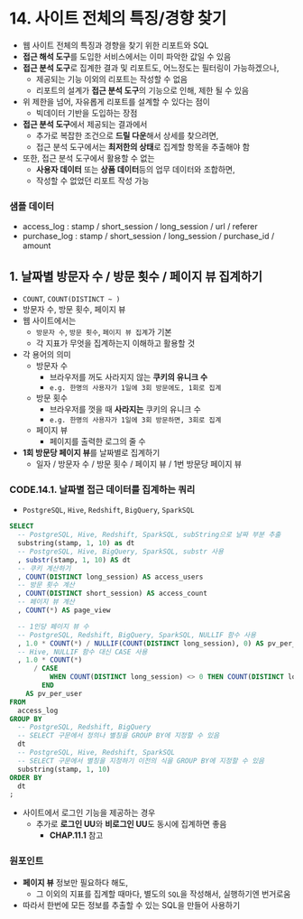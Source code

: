 # 14. 사이트 전체의 특징/경향 찾기
- 웹 사이트 전체의 특징과 경향을 찾기 위한 리포트와 SQL
- **접근 해석 도구**를 도입한 서비스에서는 이미 파악한 값일 수 있음
- **접근 분석 도구**로 집계한 결과 및 리포트도, 어느정도는 필터링이 가능하겠으나,
  - 제공되는 기능 이외의 리포트는 작성할 수 없음
  - 리포트의 설계가 **접근 분석 도구**의 기능으로 인해, 제한 될 수 있음
- 위 제한을 넘어, 자유롭게 리포트를 설계할 수 있다는 점이
  - 빅데이터 기반을 도입하는 장점
- **접근 분석 도구**에서 제공되는 결과에서
  - 추가로 복잡한 조건으로 **드릴 다운**해서 상세를 찾으려면,
  - 접근 분석 도구에서는 **최저한의 상태**로 집계할 항목을 추출해야 함
- 또한, 접근 분석 도구에서 활용할 수 없는
  - **사용자 데이터** 또는 **상품 데이터**등의 업무 데이터와 조합하면,
  - 작성할 수 없었던 리포트 작성 가능

### 샘플 데이터
- access_log : stamp / short_session / long_session / url / referer
- purchase_log : stamp / short_session / long_session / purchase_id / amount

## 1. 날짜별 방문자 수 / 방문 횟수 / 페이지 뷰 집계하기
- `COUNT`, `COUNT(DISTINCT ~ )`
- 방문자 수, 방문 횟수, 페이지 뷰
- 웹 사이트에서는
  - `방문자 수`, `방문 횟수`, `페이지 뷰 집계`가 기본
  - 각 지표가 무엇을 집계하는지 이해하고 활용할 것
- 각 용어의 의미
  - 방문자 수
    - 브라우저를 꺼도 사라지지 않는 **쿠키의 유니크 수**
    - `e.g. 한명의 사용자가 1일에 3회 방문에도, 1회로 집계`
  - 방문 횟수
    - 브라우저를 껏을 때 **사라지는** 쿠키의 유니크 수
    - `e.g. 한명의 사용자가 1일에 3회 방문하면, 3회로 집계`
  - 페이지 뷰
    - 페이지를 출력한 로그의 줄 수
- **1회 방문당 페이지 뷰**를 날짜별로 집계하기
  - 일자 / 방문자 수 / 방문 횟수 / 페이지 뷰 / 1번 방문당 페이지 뷰

### CODE.14.1. 날짜별 접근 데이터를 집계하는 쿼리
- `PostgreSQL`, `Hive`, `Redshift`, `BigQuery`, `SparkSQL`
```sql
SELECT
  -- PostgreSQL, Hive, Redshift, SparkSQL, subString으로 날짜 부분 추출
  substring(stamp, 1, 10) as dt
  -- PostgreSQL, Hive, BigQuery, SparkSQL, substr 사용
  , substr(stamp, 1, 10) AS dt
  -- 쿠키 계산하기
  , COUNT(DISTINCT long_session) AS access_users
  -- 방문 횟수 계산
  , COUNT(DISTINCT short_session) AS access_count
  -- 페이지 뷰 계산
  , COUNT(*) AS page_view

  -- 1인당 페이지 뷰 수
  -- PostgreSQL, Redshift, BigQuery, SparkSQL, NULLIF 함수 사용
  , 1.0 * COUNT(*) / NULLIF(COUNT(DISTINCT long_session), 0) AS pv_per_user
  -- Hive, NULLIF 함수 대신 CASE 사용
  , 1.0 * COUNT(*)
      / CASE
          WHEN COUNT(DISTINCT long_session) <> 0 THEN COUNT(DISTINCT long_session)
        END
    AS pv_per_user
FROM
  access_log
GROUP BY
  -- PostgreSQL, Redshift, BigQuery
  -- SELECT 구문에서 정의나 별칭을 GROUP BY에 지정할 수 있음
  dt
  -- PostgreSQL, Hive, Redshift, SparkSQL
  -- SELECT 구문에서 별칭을 지정하기 이전의 식을 GROUP BY에 지정할 수 있음
  substring(stamp, 1, 10)
ORDER BY
  dt
;
```
- 사이트에서 로그인 기능을 제공하는 경우
  - 추가로 **로그인 UU**와 **비로그인 UU**도 동시에 집계하면 좋음
    - **CHAP.11.1** 참고

### 원포인트
- **페이지 뷰** 정보만 필요하다 해도,
  - 그 이외의 지표를 집계할 때마다, 별도의 `SQL`을 작성해서, 실행하기엔 번거로움
- 따라서 한번에 모든 정보를 추출할 수 있는 SQL을 만들어 사용하기